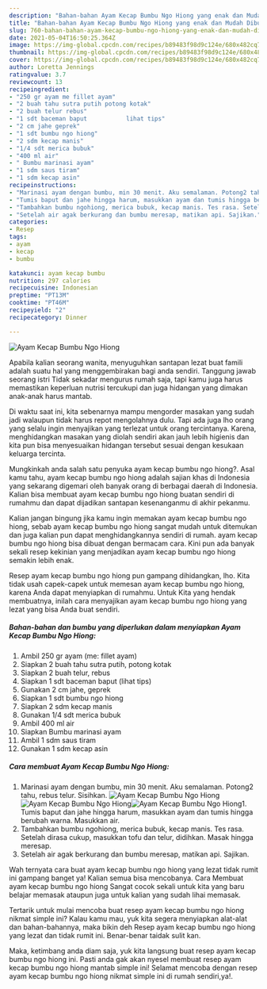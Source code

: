 ```yaml
---
description: "Bahan-bahan Ayam Kecap Bumbu Ngo Hiong yang enak dan Mudah Dibuat"
title: "Bahan-bahan Ayam Kecap Bumbu Ngo Hiong yang enak dan Mudah Dibuat"
slug: 760-bahan-bahan-ayam-kecap-bumbu-ngo-hiong-yang-enak-dan-mudah-dibuat
date: 2021-05-04T16:50:25.364Z
image: https://img-global.cpcdn.com/recipes/b89483f98d9c124e/680x482cq70/ayam-kecap-bumbu-ngo-hiong-foto-resep-utama.jpg
thumbnail: https://img-global.cpcdn.com/recipes/b89483f98d9c124e/680x482cq70/ayam-kecap-bumbu-ngo-hiong-foto-resep-utama.jpg
cover: https://img-global.cpcdn.com/recipes/b89483f98d9c124e/680x482cq70/ayam-kecap-bumbu-ngo-hiong-foto-resep-utama.jpg
author: Loretta Jennings
ratingvalue: 3.7
reviewcount: 13
recipeingredient:
- "250 gr ayam me fillet ayam"
- "2 buah tahu sutra putih potong kotak"
- "2 buah telur rebus"
- "1 sdt baceman baput           lihat tips"
- "2 cm jahe geprek"
- "1 sdt bumbu ngo hiong"
- "2 sdm kecap manis"
- "1/4 sdt merica bubuk"
- "400 ml air"
- " Bumbu marinasi ayam"
- "1 sdm saus tiram"
- "1 sdm kecap asin"
recipeinstructions:
- "Marinasi ayam dengan bumbu, min 30 menit. Aku semalaman. Potong2 tahu, rebus telur. Sisihkan."
- "Tumis baput dan jahe hingga harum, masukkan ayam dan tumis hingga berubah warna. Masukkan air."
- "Tambahkan bumbu ngohiong, merica bubuk, kecap manis. Tes rasa. Setelah dirasa cukup, masukkan tofu dan telur, didihkan. Masak hingga meresap."
- "Setelah air agak berkurang dan bumbu meresap, matikan api. Sajikan."
categories:
- Resep
tags:
- ayam
- kecap
- bumbu

katakunci: ayam kecap bumbu 
nutrition: 297 calories
recipecuisine: Indonesian
preptime: "PT13M"
cooktime: "PT46M"
recipeyield: "2"
recipecategory: Dinner

---
```



![Ayam Kecap Bumbu Ngo Hiong](https://img-global.cpcdn.com/recipes/b89483f98d9c124e/680x482cq70/ayam-kecap-bumbu-ngo-hiong-foto-resep-utama.jpg)

Apabila kalian seorang wanita, menyuguhkan santapan lezat buat famili adalah suatu hal yang menggembirakan bagi anda sendiri. Tanggung jawab seorang istri Tidak sekadar mengurus rumah saja, tapi kamu juga harus memastikan keperluan nutrisi tercukupi dan juga hidangan yang dimakan anak-anak harus mantab.

Di waktu  saat ini, kita sebenarnya mampu mengorder masakan yang sudah jadi walaupun tidak harus repot mengolahnya dulu. Tapi ada juga lho orang yang selalu ingin menyajikan yang terlezat untuk orang tercintanya. Karena, menghidangkan masakan yang diolah sendiri akan jauh lebih higienis dan kita pun bisa menyesuaikan hidangan tersebut sesuai dengan kesukaan keluarga tercinta. 



Mungkinkah anda salah satu penyuka ayam kecap bumbu ngo hiong?. Asal kamu tahu, ayam kecap bumbu ngo hiong adalah sajian khas di Indonesia yang sekarang digemari oleh banyak orang di berbagai daerah di Indonesia. Kalian bisa membuat ayam kecap bumbu ngo hiong buatan sendiri di rumahmu dan dapat dijadikan santapan kesenanganmu di akhir pekanmu.

Kalian jangan bingung jika kamu ingin memakan ayam kecap bumbu ngo hiong, sebab ayam kecap bumbu ngo hiong sangat mudah untuk ditemukan dan juga kalian pun dapat menghidangkannya sendiri di rumah. ayam kecap bumbu ngo hiong bisa dibuat dengan bermacam cara. Kini pun ada banyak sekali resep kekinian yang menjadikan ayam kecap bumbu ngo hiong semakin lebih enak.

Resep ayam kecap bumbu ngo hiong pun gampang dihidangkan, lho. Kita tidak usah capek-capek untuk memesan ayam kecap bumbu ngo hiong, karena Anda dapat menyiapkan di rumahmu. Untuk Kita yang hendak membuatnya, inilah cara menyajikan ayam kecap bumbu ngo hiong yang lezat yang bisa Anda buat sendiri.

<!--inarticleads1-->

##### Bahan-bahan dan bumbu yang diperlukan dalam menyiapkan Ayam Kecap Bumbu Ngo Hiong:

1. Ambil 250 gr ayam (me: fillet ayam)
1. Siapkan 2 buah tahu sutra putih, potong kotak
1. Siapkan 2 buah telur, rebus
1. Siapkan 1 sdt baceman baput           (lihat tips)
1. Gunakan 2 cm jahe, geprek
1. Siapkan 1 sdt bumbu ngo hiong
1. Siapkan 2 sdm kecap manis
1. Gunakan 1/4 sdt merica bubuk
1. Ambil 400 ml air
1. Siapkan  Bumbu marinasi ayam
1. Ambil 1 sdm saus tiram
1. Gunakan 1 sdm kecap asin




<!--inarticleads2-->

##### Cara membuat Ayam Kecap Bumbu Ngo Hiong:

1. Marinasi ayam dengan bumbu, min 30 menit. Aku semalaman. Potong2 tahu, rebus telur. Sisihkan.
<img src="https://img-global.cpcdn.com/steps/2522102568c570ce/160x128cq70/ayam-kecap-bumbu-ngo-hiong-langkah-memasak-1-foto.jpg" alt="Ayam Kecap Bumbu Ngo Hiong"><img src="https://img-global.cpcdn.com/steps/fe037d9316aa8117/160x128cq70/ayam-kecap-bumbu-ngo-hiong-langkah-memasak-1-foto.jpg" alt="Ayam Kecap Bumbu Ngo Hiong"><img src="https://img-global.cpcdn.com/steps/38af3d49d259296b/160x128cq70/ayam-kecap-bumbu-ngo-hiong-langkah-memasak-1-foto.jpg" alt="Ayam Kecap Bumbu Ngo Hiong">1. Tumis baput dan jahe hingga harum, masukkan ayam dan tumis hingga berubah warna. Masukkan air.
1. Tambahkan bumbu ngohiong, merica bubuk, kecap manis. Tes rasa. Setelah dirasa cukup, masukkan tofu dan telur, didihkan. Masak hingga meresap.
1. Setelah air agak berkurang dan bumbu meresap, matikan api. Sajikan.




Wah ternyata cara buat ayam kecap bumbu ngo hiong yang lezat tidak rumit ini gampang banget ya! Kalian semua bisa mencobanya. Cara Membuat ayam kecap bumbu ngo hiong Sangat cocok sekali untuk kita yang baru belajar memasak ataupun juga untuk kalian yang sudah lihai memasak.

Tertarik untuk mulai mencoba buat resep ayam kecap bumbu ngo hiong nikmat simple ini? Kalau kamu mau, yuk kita segera menyiapkan alat-alat dan bahan-bahannya, maka bikin deh Resep ayam kecap bumbu ngo hiong yang lezat dan tidak rumit ini. Benar-benar taidak sulit kan. 

Maka, ketimbang anda diam saja, yuk kita langsung buat resep ayam kecap bumbu ngo hiong ini. Pasti anda gak akan nyesel membuat resep ayam kecap bumbu ngo hiong mantab simple ini! Selamat mencoba dengan resep ayam kecap bumbu ngo hiong nikmat simple ini di rumah sendiri,ya!.

